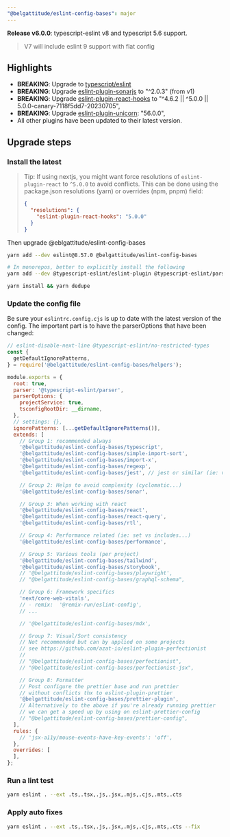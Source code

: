 ```yaml
---
"@belgattitude/eslint-config-bases": major
---
```


**Release v6.0.0**: typescript-eslint v8 and typescript 5.6 support.

> V7 will include eslint 9 support with flat config

## Highlights

- **BREAKING**: Upgrade to [typescript/eslint](https://typescript-eslint.io/blog/announcing-typescript-eslint-v8)
- **BREAKING**: Upgrade [eslint-plugin-sonarjs](https://github.com/SonarSource/SonarJS/blob/master/packages/jsts/src/rules/README.md) to "^2.0.3" (from v1)
- **BREAKING**: Upgrade [eslint-plugin-react-hooks](https://github.com/facebook/react/blob/main/packages/eslint-plugin-react-hooks/CHANGELOG.md) to "^4.6.2 || ^5.0.0 || 5.0.0-canary-7118f5dd7-20230705",
- **BREAKING**: Upgrade [eslint-plugin-unicorn](https://github.com/sindresorhus/eslint-plugin-unicorn): "56.0.0",
- All other plugins have been updated to their latest version.

## Upgrade steps

### Install the latest

> Tip: If using nextjs, you might want force resolutions of `eslint-plugin-react` to `^5.0.0` to avoid conflicts.
> This can be done using the package.json resolutions (yarn) or overrides (npm, pnpm) field:
> 
> ```json
> {
>   "resolutions": {
>     "eslint-plugin-react-hooks": "5.0.0"
>   }
> }
> ```
>

Then upgrade @eblgattitude/eslint-config-bases

```bash
yarn add --dev eslint@8.57.0 @belgattitude/eslint-config-bases

# In monorepos, better to explicitly install the following
yarn add --dev @typescript-eslint/eslint-plugin @typescript-eslint/parser

yarn install && yarn dedupe
```

### Update the config file

Be sure your `eslintrc.config.cjs` is up to date with the latest version of the config.
The important part is to have the parserOptions that have been changed:

```js
// eslint-disable-next-line @typescript-eslint/no-restricted-types
const {
  getDefaultIgnorePatterns,
} = require('@belgattitude/eslint-config-bases/helpers');

module.exports = {
  root: true,
  parser: '@typescript-eslint/parser',
  parserOptions: {
    projectService: true,
    tsconfigRootDir: __dirname,
  },
  // settings: {},
  ignorePatterns: [...getDefaultIgnorePatterns()],
  extends: [
    // Group 1: recommended always
    '@belgattitude/eslint-config-bases/typescript',
    '@belgattitude/eslint-config-bases/simple-import-sort',
    '@belgattitude/eslint-config-bases/import-x',
    '@belgattitude/eslint-config-bases/regexp',
    '@belgattitude/eslint-config-bases/jest', // jest or similar (ie: vitest)

    // Group 2: Helps to avoid complexity (cyclomatic...)
    '@belgattitude/eslint-config-bases/sonar',

    // Group 3: When working with react
    '@belgattitude/eslint-config-bases/react',
    '@belgattitude/eslint-config-bases/react-query',
    '@belgattitude/eslint-config-bases/rtl',

    // Group 4: Performance related (ie: set vs includes...)
    '@belgattitude/eslint-config-bases/performance',

    // Group 5: Various tools (per project)
    '@belgattitude/eslint-config-bases/tailwind',
    '@belgattitude/eslint-config-bases/storybook',
    // '@belgattitude/eslint-config-bases/playwright',
    // "@belgattitude/eslint-config-bases/graphql-schema",

    // Group 6: Framework specifics
    'next/core-web-vitals',
    // - remix:  '@remix-run/eslint-config',
    // ...

    // '@belgattitude/eslint-config-bases/mdx',

    // Group 7: Visual/Sort consistency
    // Not recommended but can by applied on some projects
    // see https://github.com/azat-io/eslint-plugin-perfectionist
    //
    // "@belgattitude/eslint-config-bases/perfectionist",
    // "@belgattitude/eslint-config-bases/perfectionist-jsx",

    // Group 8: Formatter
    // Post configure the prettier base and run prettier
    // without conflicts thx to eslint-plugin-prettier
    '@belgattitude/eslint-config-bases/prettier-plugin',
    // Alternatively to the above if you're already running prettier
    // we can get a speed up by using on eslint-prettier-config
    // "@belgattitude/eslint-config-bases/prettier-config",
  ],
  rules: {
    // 'jsx-a11y/mouse-events-have-key-events': 'off',
  },
  overrides: [
  ],
};
```

### Run a lint test

```bash
yarn eslint . --ext .ts,.tsx,.js,.jsx,.mjs,.cjs,.mts,.cts
```

### Apply auto fixes


```bash
yarn eslint . --ext .ts,.tsx,.js,.jsx,.mjs,.cjs,.mts,.cts --fix
```
